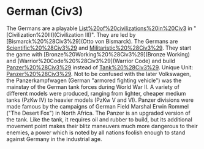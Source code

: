 # German (Civ3)

The Germans are a playable [List%20of%20civilizations%20in%20Civ3](civilization) in "[Civilization%20III](Civilization III)". They are led by [Bismarck%20%28Civ3%29](Otto von Bismarck).
The Germans are [Scientific%20%28Civ3%29](Scientific) and [Militaristic%20%28Civ3%29](Militaristic). They start the game with [Bronze%20Working%20%28Civ3%29](Bronze Working) and [Warrior%20Code%20%28Civ3%29](Warrior Code) and build [Panzer%20%28Civ3%29](Panzers) instead of [Tank%20%28Civ3%29](Tanks).
Unique Unit: [Panzer%20%28Civ3%29](Panzer).
Not to be confused with the later Volkswagen, the Panzerkampfwagen (German "armored fighting vehicle") was the mainstay of the German tank forces during World War II. A variety of different models were produced, ranging from lighter, cheaper medium tanks (PzKw IV) to heavier models (PzKw V and VI). Panzer divisions were made famous by the campaigns of German Field Marshal Erwin Rommel ("The Desert Fox") in North Africa.
The Panzer is an upgraded version of the tank. Like the tank, it requires oil and rubber to build, but its additional movement point makes their blitz maneuvers much more dangerous to their enemies, a power which is noted by all nations foolish enough to stand against Germany in the industrial age.